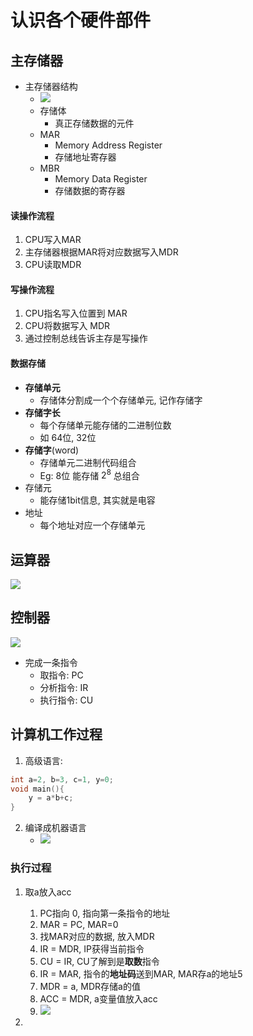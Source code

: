 # 认识各个硬件部件

## 主存储器

- 主存储器结构
	- ![](https://pic-1257412153.cos.ap-nanjing.myqcloud.com/images/images/2023/03/31/20230331210352-b8fa40.png)
	- 存储体
		- 真正存储数据的元件
	- MAR
		- Memory Address Register
		- 存储地址寄存器
	- MBR
		- Memory Data Register
		- 存储数据的寄存器

#### 读操作流程

1. CPU写入MAR
2. 主存储器根据MAR将对应数据写入MDR
3. CPU读取MDR

#### 写操作流程

1. CPU指名写入位置到 MAR
2. CPU将数据写入 MDR
3. 通过控制总线告诉主存是写操作

#### 数据存储

- **存储单元**
	- 存储体分割成一个个存储单元, 记作存储字
- **存储字长**
	- 每个存储单元能存储的二进制位数
	- 如 64位, 32位
- **存储字**(word)
	- 存储单元二进制代码组合
	- Eg: 8位 能存储 $2^8$ 总组合
- 存储元
	- 能存储1bit信息, 其实就是电容
- 地址
	- 每个地址对应一个存储单元


## 运算器

![](https://pic-1257412153.cos.ap-nanjing.myqcloud.com/images/images/2023/03/31/20230331212651-662b07.png)





## 控制器

![](https://pic-1257412153.cos.ap-nanjing.myqcloud.com/images/images/2023/03/31/20230331212754-4db815.png)


- 完成一条指令
	- 取指令: PC
	- 分析指令: IR
	- 执行指令: CU


## 计算机工作过程

1. 高级语言: 
```c
int a=2, b=3, c=1, y=0;
void main(){
	y = a*b+c;
}
```
2. 编译成机器语言
	- ![](https://pic-1257412153.cos.ap-nanjing.myqcloud.com/images/images/2023/03/31/20230331213135-5f3322.png)


### 执行过程

1. 取a放入acc
	1. PC指向 0, 指向第一条指令的地址
	2. MAR = PC, MAR=0
	3. 找MAR对应的数据, 放入MDR
	4. IR = MDR, IP获得当前指令
	5. CU = IR, CU了解到是**取数**指令
	6. IR = MAR, 指令的**地址码**送到MAR, MAR存a的地址5
	7. MDR = a, MDR存储a的值
	8. ACC = MDR, a变量值放入acc
	9. ![](https://pic-1257412153.cos.ap-nanjing.myqcloud.com/images/images/2023/03/31/20230331214113-66c7a5.png)

2. 


